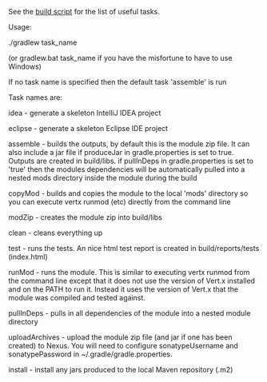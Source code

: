 
See the [build script](build.gradle) for the list of useful tasks.

Usage:

./gradlew task_name

(or gradlew.bat task_name if you have the misfortune to have to use Windows)

If no task name is specified then the default task 'assemble' is run

Task names are:

idea - generate a skeleton IntelliJ IDEA project

eclipse - generate a skeleton Eclipse IDE project

assemble - builds the outputs, by default this is the module zip file. It can also include a jar file if produceJar
          in gradle.properties is set to true. Outputs are created in build/libs.
          if pullInDeps in gradle.properties is set to 'true' then the modules dependencies will be
          automatically pulled into a nested mods directory inside the module during the build

copyMod - builds and copies the module to the local 'mods' directory so you can execute vertx runmod (etc)
          directly from the command line

modZip - creates the module zip into build/libs

clean - cleans everything up

test - runs the tests. An nice html test report is created in build/reports/tests (index.html)

runMod - runs the module. This is similar to executing vertx runmod from the command line except that it does
         not use the version of Vert.x installed and on the PATH to run it. Instead it uses the version of Vert.x
         that the module was compiled and tested against.

pullInDeps - pulls in all dependencies of the module into a nested module directory

uploadArchives - upload the module zip file (and jar if one has been created) to Nexus. You will need to
                 configure sonatypeUsername and sonatypePassword in ~/.gradle/gradle.properties.

install - install any jars produced to the local Maven repository (.m2)
